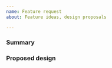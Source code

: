 ```yaml
---
name: Feature request
about: Feature ideas, design proposals

---
```


<!--
Search existing issues before posting a new one to avoid duplicates.
To request a feature, fill out the form below.
Use a descriptive title that best explains the feature request in one sentence.
-->

### Summary

<!--
What is the motivation for this feature? What does the feature achieve?
-->

### Proposed design

<!--
What is one possible implementation of this feature?
If visual, explain how the user interface should be changed. If interactive, explain the steps needed for a user to use the feature.
Are there any corner cases where your implementation would fail?
Are there alternative implementations?
-->
